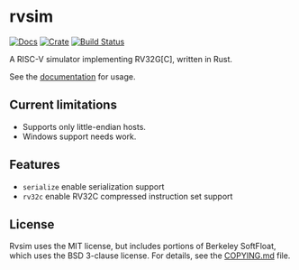 # rvsim

[![Docs](https://docs.rs/rvsim/badge.svg)](https://docs.rs/rvsim)
[![Crate](https://img.shields.io/crates/v/rvsim.svg)](https://crates.io/crates/rvsim)
[![Build Status](https://travis-ci.org/stephank/rvsim.svg?branch=master)](https://travis-ci.org/stephank/rvsim)

A RISC-V simulator implementing RV32G[C], written in Rust.

See the [documentation] for usage.

 [documentation]: https://docs.rs/rvsim

## Current limitations

 - Supports only little-endian hosts.
 - Windows support needs work.

## Features

- `serialize` enable serialization support
- `rv32c` enable RV32C compressed instruction set support

## License

Rvsim uses the MIT license, but includes portions of Berkeley SoftFloat, which
uses the BSD 3-clause license. For details, see the [COPYING.md](./COPYING.md)
file.
